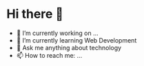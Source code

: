 # Hi there 👋

- 🔭 I’m currently working on ...
- 🌱 I’m currently learning Web Development
- 💬 Ask me anything about technology
- 📫 How to reach me: ...
